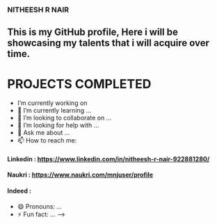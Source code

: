 ### NITHEESH R NAIR

## This is my GitHub profile, Here i will be showcasing my talents that i will acquire over time.

# PROJECTS COMPLETED

- I’m currently working on
- 🌱 I’m currently learning ...
- 👯 I’m looking to collaborate on ...
- 🤔 I’m looking for help with ...
- 💬 Ask me about ...
- 📫 How to reach me:
#### Linkedin : https://www.linkedin.com/in/nitheesh-r-nair-922881280/
#### Naukri : https://www.naukri.com/mnjuser/profile
#### Indeed : 
- 😄 Pronouns: ...
- ⚡ Fun fact: ...
-->
